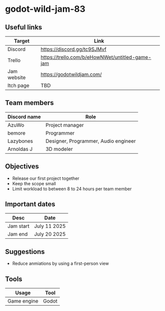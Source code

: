 # godot-wild-jam-83

## Useful links
| Target | Link |
| --- | --- |
| Discord | https://discord.gg/tc9SJMvf |
| Trello | https://trello.com/b/eHowNWet/untitled-game-jam |
| Jam website | https://godotwildjam.com/ |
| Itch page | TBD |

## Team members
| Discord name | Role |
| --- | --- |
| AzuWo | Project manager |
| bemore | Programmer |
| Lazybones | Designer, Programmer, Audio engineer |
| Arnoldas J | 3D modeler |

## Objectives
- Release our first project together
- Keep the scope small
- Limit workload to between 8 to 24 hours per team member

## Important dates
| Desc | Date |
| --- | --- |
| Jam start | July 11 2025 |
| Jam end | July 20 2025 |

## Suggestions
- Reduce anmiations by using a first-person view

## Tools
| Usage | Tool |
| --- | --- |
| Game engine | Godot |
